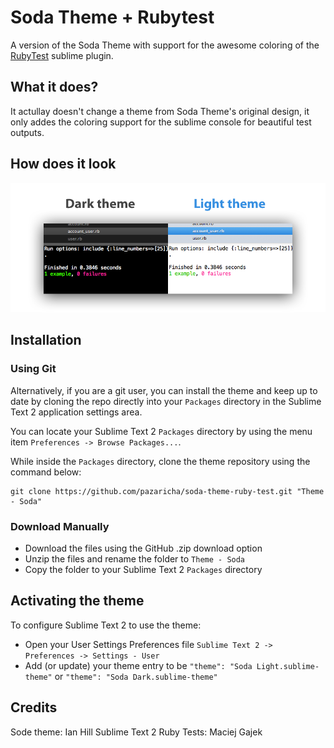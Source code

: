 # Soda Theme + Rubytest

A version of the Soda Theme with support for the awesome coloring of the [RubyTest](https://github.com/maltize/sublime-text-2-ruby-tests) sublime plugin.

## What it does?

It actullay doesn't change a theme from Soda Theme's original design, it only addes the coloring support for the sublime console for beautiful test outputs.

## How does it look

![Sode Theme + RubyTest Light&Dark](https://github.com/pazaricha/soda-theme-ruby-test/blob/master/preview.png?raw=true)

## Installation

### Using Git

Alternatively, if you are a git user, you can install the theme and keep up to date by cloning the repo directly into your `Packages` directory in the Sublime Text 2 application settings area.

You can locate your Sublime Text 2 `Packages` directory by using the menu item `Preferences -> Browse Packages...`.

While inside the `Packages` directory, clone the theme repository using the command below:

    git clone https://github.com/pazaricha/soda-theme-ruby-test.git "Theme - Soda"

### Download Manually

* Download the files using the GitHub .zip download option
* Unzip the files and rename the folder to `Theme - Soda`
* Copy the folder to your Sublime Text 2 `Packages` directory

## Activating the theme

To configure Sublime Text 2 to use the theme:

* Open your User Settings Preferences file `Sublime Text 2 -> Preferences -> Settings - User`
* Add (or update) your theme entry to be `"theme": "Soda Light.sublime-theme"` or `"theme": "Soda Dark.sublime-theme"`


## Credits

Sode theme: Ian Hill
Sublime Text 2 Ruby Tests: Maciej Gajek 